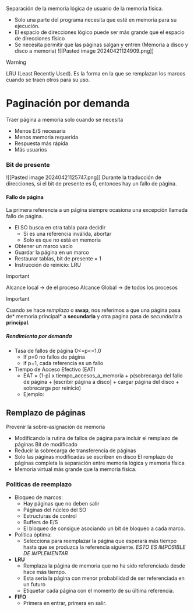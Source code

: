 Separación de la memoria lógica de usuario de la memoria física.

- Solo una parte del programa necesita que esté en memoria para su ejecución.
- El espacio de direcciones lógico puede ser más grande que el espacio de direcciones físico
- Se necesita permitir que las páginas salgan y entren (Memoria a disco y disco a memoria)
![[Pasted image 20240421124909.png]]
>[!warning]
>LRU (Least Recently Used). Es la forma en la que se remplazan los marcos cuando se traen otros para su uso.

# Paginación por demanda
Traer página a memoria solo cuando se necesita
- Menos E/S necesaria
- Menos memoria requerida
- Respuesta más rápida
- Más usuarios
### Bit de presente
![[Pasted image 20240421125747.png]]
Durante la traducción de direcciones, si el bit de presente es 0, entonces hay un fallo de página.
#### Fallo de página
La primera referencia a un página siempre ocasiona una excepción llamada fallo de página.
- El SO busca en otra tabla para decidir
	- Si es una referencia inválida, abortar
	- Solo es que no está en memoria
- Obtener un marco vacío
- Guardar la página en un marco
- Restaurar tablas, bit de presente = 1
- Instrucción de reinicio: LRU
>[!important]
>Alcance local -> de el proceso
>Alcance Global -> de todos los procesos

>[!important] 
>Cuando se hace *remplazo* o **swap**, nos referimos a que una página pasa de* memoria principal* a **secundaria** y otra pagina pasa de *secundaria* a **principal**.
##### Rendimiento por demanda
- Tasa de fallos de página 0<=p<=1.0
	- If p=0 no fallos de página
	- if p=1, cada referencia es un fallo
- Tiempo de Acceso Efectivo (EAT)
	- EAT = (1-p) x tiempo_accesos_a_memoria + p(sobrecarga del fallo de página + [escribir página a disco] + cargar página del disco + sobrecarga por reinicio)
	- Ejemplo:
## Remplazo de páginas
Prevenir la sobre-asignación de memoria
- Modificando la rutina de fallos de página para incluir el remplazo de páginas
Bit de modificado
- Reducir la sobrecarga de transferencia de páginas
- Solo las páginas modificadas se escriben en disco
El remplazo de páginas completa la separación entre memoria lógica y memoria física
- Memoria virtual más grande que la memoria física.

### Politicas de reemplazo
- Bloqueo de marcos:
	- Hay páginas que no deben salir
	- Páginas del núcleo del SO
	- Estructuras de control
	- Buffers de E/S
	- El bloqueo de consigue asociando un bit de bloqueo a cada marco.
- Política óptima:
	- Selecciona para reemplazar la página que esperará más tiempo hasta que se produzca la referencia siguiente. *ESTO ES IMPOSIBLE DE IMPLEMENTAR*
- **LRU**
	- Remplaza la página de memoria que no ha sido referenciada desde hace más tiempo.
	- Esta seria la página con menor probabilidad de ser referenciada en un futuro
	- Etiquetar cada página con el momento de su última referencia.
- **FIFO**
	- Primera en entrar, primera en salir.